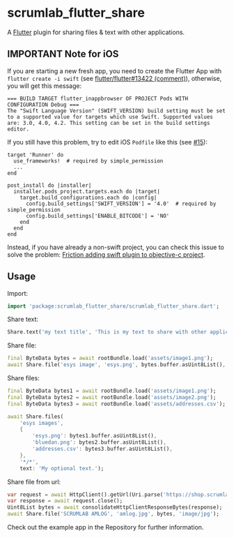 # scrumlab_flutter_share

A [Flutter](https://flutter.io) plugin for sharing files & text with other applications.

## IMPORTANT Note for iOS
If you are starting a new fresh app, you need to create the Flutter App with `flutter create -i swift` (see [flutter/flutter#13422 (comment)](https://github.com/flutter/flutter/issues/13422#issuecomment-392133780)), otherwise, you will get this message:
```
=== BUILD TARGET flutter_inappbrowser OF PROJECT Pods WITH CONFIGURATION Debug ===
The "Swift Language Version" (SWIFT_VERSION) build setting must be set to a supported value for targets which use Swift. Supported values are: 3.0, 4.0, 4.2. This setting can be set in the build settings editor.
```

If you still have this problem, try to edit iOS `Podfile` like this (see [#15](https://github.com/pichillilorenzo/flutter_inappbrowser/issues/15)):
```
target 'Runner' do
  use_frameworks!  # required by simple_permission
  ...
end

post_install do |installer|
  installer.pods_project.targets.each do |target|
    target.build_configurations.each do |config|
      config.build_settings['SWIFT_VERSION'] = '4.0'  # required by simple_permission
      config.build_settings['ENABLE_BITCODE'] = 'NO'
    end
  end
end
```

Instead, if you have already a non-swift project, you can check this issue to solve the problem: [Friction adding swift plugin to objective-c project](https://github.com/flutter/flutter/issues/16049).

## Usage

Import:

```dart
import 'package:scrumlab_flutter_share/scrumlab_flutter_share.dart';
```

Share text:

```dart
Share.text('my text title', 'This is my text to share with other applications.', 'text/plain');
```

Share file:

```dart
final ByteData bytes = await rootBundle.load('assets/image1.png');
await Share.file('esys image', 'esys.png', bytes.buffer.asUint8List(), 'image/png', text: 'My optional text.');
```

Share files:

```dart
final ByteData bytes1 = await rootBundle.load('assets/image1.png');
final ByteData bytes2 = await rootBundle.load('assets/image2.png');
final ByteData bytes3 = await rootBundle.load('assets/addresses.csv');

await Share.files(
    'esys images',
    {
        'esys.png': bytes1.buffer.asUint8List(),
        'bluedan.png': bytes2.buffer.asUint8List(),
        'addresses.csv': bytes3.buffer.asUint8List(),
    },
    '*/*',
    text: 'My optional text.');
```

Share file from url:

```dart
var request = await HttpClient().getUrl(Uri.parse('https://shop.scrumlab.com.br/media/image/6f/8f/af/amlog_transport-berwachung.jpg'));
var response = await request.close();
Uint8List bytes = await consolidateHttpClientResponseBytes(response);
await Share.file('SCRUMLAB AMLOG', 'amlog.jpg', bytes, 'image/jpg');
```

Check out the example app in the Repository for further information.


